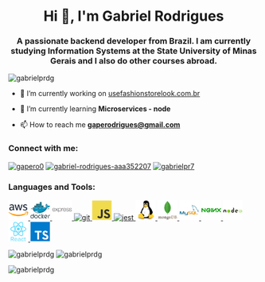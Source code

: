 <h1 align="center">Hi 👋, I'm Gabriel Rodrigues</h1>
<h3 align="center">A passionate backend developer from Brazil. I am currently studying Information Systems at the State University of Minas Gerais and I also do other courses abroad.</h3>

<p align="left"> <img src="https://komarev.com/ghpvc/?username=gabrielprdg&label=Profile%20views&color=0e75b6&style=flat" alt="gabrielprdg" /> </p>

- 🔭 I’m currently working on [usefashionstorelook.com.br](https://usefashionstorelook.com.br/)

- 🌱 I’m currently learning **Microservices - node**

- 📫 How to reach me **gaperodrigues@gmail.com**

<h3 align="left">Connect with me:</h3>
<p align="left">
<a href="https://twitter.com/gabrielprdg" target="blank"><img align="center" src="https://raw.githubusercontent.com/rahuldkjain/github-profile-readme-generator/master/src/images/icons/Social/twitter.svg" alt="gapero0" height="30" width="40" /></a>
<a href="https://linkedin.com/in/gabriel-rodrigues-aaa352207" target="blank"><img align="center" src="https://raw.githubusercontent.com/rahuldkjain/github-profile-readme-generator/master/src/images/icons/Social/linked-in-alt.svg" alt="gabriel-rodrigues-aaa352207" height="30" width="40" /></a>
<a href="https://instagram.com/gabrielpr7" target="blank"><img align="center" src="https://raw.githubusercontent.com/rahuldkjain/github-profile-readme-generator/master/src/images/icons/Social/instagram.svg" alt="gabrielpr7" height="30" width="40" /></a>
</p>

<h3 align="left">Languages and Tools:</h3>
<p align="left"> <a href="https://aws.amazon.com" target="_blank" rel="noreferrer"> <img src="https://raw.githubusercontent.com/devicons/devicon/master/icons/amazonwebservices/amazonwebservices-original-wordmark.svg" alt="aws" width="40" height="40"/> </a> <a href="https://www.docker.com/" target="_blank" rel="noreferrer"> <img src="https://raw.githubusercontent.com/devicons/devicon/master/icons/docker/docker-original-wordmark.svg" alt="docker" width="40" height="40"/> </a> <a href="https://expressjs.com" target="_blank" rel="noreferrer"> <img src="https://raw.githubusercontent.com/devicons/devicon/master/icons/express/express-original-wordmark.svg" alt="express" width="40" height="40"/> </a> <a href="https://git-scm.com/" target="_blank" rel="noreferrer"> <img src="https://www.vectorlogo.zone/logos/git-scm/git-scm-icon.svg" alt="git" width="40" height="40"/> </a> <a href="https://developer.mozilla.org/en-US/docs/Web/JavaScript" target="_blank" rel="noreferrer"> <img src="https://raw.githubusercontent.com/devicons/devicon/master/icons/javascript/javascript-original.svg" alt="javascript" width="40" height="40"/> </a> <a href="https://jestjs.io" target="_blank" rel="noreferrer"> <img src="https://www.vectorlogo.zone/logos/jestjsio/jestjsio-icon.svg" alt="jest" width="40" height="40"/> </a> <a href="https://www.linux.org/" target="_blank" rel="noreferrer"> <img src="https://raw.githubusercontent.com/devicons/devicon/master/icons/linux/linux-original.svg" alt="linux" width="40" height="40"/> </a> <a href="https://www.mongodb.com/" target="_blank" rel="noreferrer"> <img src="https://raw.githubusercontent.com/devicons/devicon/master/icons/mongodb/mongodb-original-wordmark.svg" alt="mongodb" width="40" height="40"/> </a> <a href="https://www.mysql.com/" target="_blank" rel="noreferrer"> <img src="https://raw.githubusercontent.com/devicons/devicon/master/icons/mysql/mysql-original-wordmark.svg" alt="mysql" width="40" height="40"/> </a> <a href="https://www.nginx.com" target="_blank" rel="noreferrer"> <img src="https://raw.githubusercontent.com/devicons/devicon/master/icons/nginx/nginx-original.svg" alt="nginx" width="40" height="40"/> </a> <a href="https://nodejs.org" target="_blank" rel="noreferrer"> <img src="https://raw.githubusercontent.com/devicons/devicon/master/icons/nodejs/nodejs-original-wordmark.svg" alt="nodejs" width="40" height="40"/> </a> <a href="https://reactjs.org/" target="_blank" rel="noreferrer"> <img src="https://raw.githubusercontent.com/devicons/devicon/master/icons/react/react-original-wordmark.svg" alt="react" width="40" height="40"/> </a> <a href="https://www.typescriptlang.org/" target="_blank" rel="noreferrer"> <img src="https://raw.githubusercontent.com/devicons/devicon/master/icons/typescript/typescript-original.svg" alt="typescript" width="40" height="40"/> </a> </p>

<div align="left">
  <img height="180em" src="https://github-readme-stats-git-masterrstaa-rickstaa.vercel.app/api?username=gabrielprdg&bg_color=30,9728e0,a92de3&title_color=fff&text_color=fff" alt="gabrielprdg"/>
    <img height="180em" src="https://github-readme-stats-git-masterrstaa-rickstaa.vercel.app/api/top-langs/?username=gabrielprdg&layout=compact" alt="gabrielprdg"/>
</div>

<p><img src="https://github-readme-streak-stats.herokuapp.com/?user=gabrielprdg&" alt="gabrielprdg" /></p>
